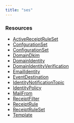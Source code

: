 ```yaml
---
title: "ses"
---
```


<!-- WARNING: this file was generated by the Pulumi Terraform Bridge (tfgen) Tool. -->
<!-- Do not edit by hand unless you're certain you know what you are doing! -->

<style>
  table td p { margin-top: 0; margin-bottom: 0; }
</style>

<h3>Resources</h3>
<ul class="api">
    <li><a href="activereceiptruleset"><span class="symbol resource"></span>ActiveReceiptRuleSet</a></li>
    <li><a href="confgurationset"><span class="symbol resource"></span>ConfgurationSet</a></li>
    <li><a href="configurationset"><span class="symbol resource"></span>ConfigurationSet</a></li>
    <li><a href="domaindkim"><span class="symbol resource"></span>DomainDkim</a></li>
    <li><a href="domainidentity"><span class="symbol resource"></span>DomainIdentity</a></li>
    <li><a href="domainidentityverification"><span class="symbol resource"></span>DomainIdentityVerification</a></li>
    <li><a href="emailidentity"><span class="symbol resource"></span>EmailIdentity</a></li>
    <li><a href="eventdestination"><span class="symbol resource"></span>EventDestination</a></li>
    <li><a href="identitynotificationtopic"><span class="symbol resource"></span>IdentityNotificationTopic</a></li>
    <li><a href="identitypolicy"><span class="symbol resource"></span>IdentityPolicy</a></li>
    <li><a href="mailfrom"><span class="symbol resource"></span>MailFrom</a></li>
    <li><a href="receiptfilter"><span class="symbol resource"></span>ReceiptFilter</a></li>
    <li><a href="receiptrule"><span class="symbol resource"></span>ReceiptRule</a></li>
    <li><a href="receiptruleset"><span class="symbol resource"></span>ReceiptRuleSet</a></li>
    <li><a href="template"><span class="symbol resource"></span>Template</a></li>
</ul>

